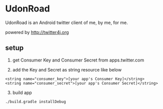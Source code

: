 # UdonRoad

UdonRoad is an Android twitter client of me, by me, for me.

powered by http://twitter4j.org

## setup

1. get Consumer Key and Consumer Secret from apps.twitter.com

2. add the Key and Secret as string resource like below

  ```
  <string name="consumer_key">[your app's Consumer Key]</string>
  <string name="consumer_secret">[your app's Consumer Secret]</string>
  ```

3. build app

  `./build.gradle installDebug`
